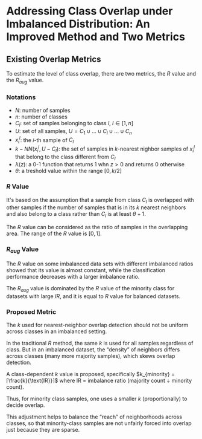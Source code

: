 # Addressing Class Overlap under Imbalanced Distribution: An Improved Method and Two Metrics
## Existing Overlap Metrics
To estimate the level of class overlap, there are two metrics, the $R$ value and the $R_{aug}$ value. 

### Notations
- $N$: number of samples
- $n$: number of classes
- $C_l$: set of samples belonging to class $l$, $l \in [1,n]$
- $U$: set of all samples, $U = C_1 \cup ... \cup C_i \cup ... \cup C_n$
- $x_i^l$: the $i$-th sample of $C_l$
- $k-NN(x_i^l, U - C_l)$: the set of samples in $k$-nearest nighbor samples of $x_i^l$ that belong to the class different from $C_l$
- $\lambda(z)$: a 0-1 function that returns $1$ whn $z \gt 0$ and returns $0$ otherwise
- $\theta$: a treshold value within the range $[0, k/2]$

### $R$ Value
It's based on the assumption that a sample from class $C_l$ is overlapped with other samples if the number of samples that is in its $k$ nearest neighbors and also belong to a class rather than $C_l$ is at least $\theta + 1$.

The $R$ value can be considered as the ratio of samples in the overlapping area. The range of the $R$ value is $[0, 1]$. 

### $R_{aug}$ Value
The $R$ value on some imbalanced data sets with different imbalanced ratios showed that its value is almost constant, while the classification performance decreases with a larger imbalance ratio.

The $R_{aug}$ value is dominated by the $R$ value of the minority class for datasets with large *IR*, and it is equal to $R$ value for balanced datasets.

### Proposed Metric
The $k$ used for nearest-neighbor overlap detection should not be uniform across classes in an imbalanced setting.

In the traditional $R$ method, the same 
$k$ is used for all samples regardless of class. But in an imbalanced dataset, the “density” of neighbors differs across classes (many more majority samples), which skews overlap detection.

A class-dependent $k$ value is proposed, specifically $k_{minority} = ⌈\frac{k}{\text{IR}}⌉$ where IR = imbalance ratio (majority count ÷ minority count). 

Thus, for minority class samples, one uses a smaller $k$ (proportionally) to decide overlap. 

This adjustment helps to balance the “reach” of neighborhoods across classes, so that minority-class samples are not unfairly forced into overlap just because they are sparse.